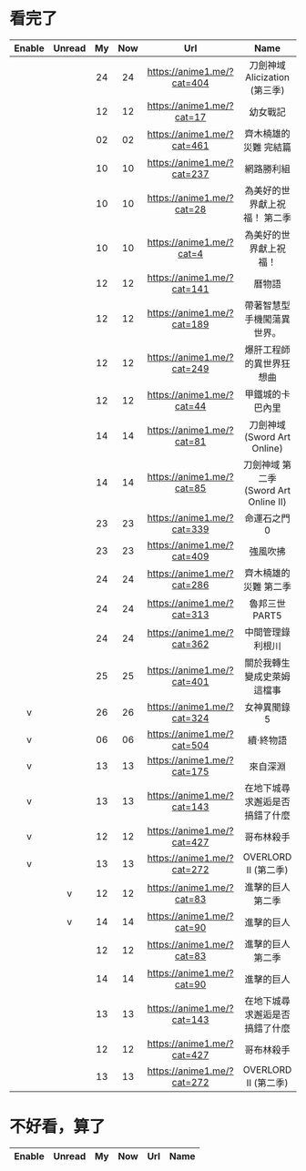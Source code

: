 # 看完了
|Enable|Unread|My|Now|Url|Name |
|:-:|:-:|:-:|:-:|:-:|:-:|
|    |   | 24 | 24 | https://anime1.me/?cat=404 | 刀劍神域 Alicization (第三季)|
|    |   | 12 | 12 | https://anime1.me/?cat=17 | 幼女戰記|
|    |   | 02 | 02 | https://anime1.me/?cat=461 | 齊木楠雄的災難 完結篇|
|    |   | 10 | 10 | https://anime1.me/?cat=237 | 網路勝利組|
|    |   | 10 | 10 | https://anime1.me/?cat=28 | 為美好的世界獻上祝福！ 第二季|
|    |   | 10 | 10 | https://anime1.me/?cat=4 | 為美好的世界獻上祝福！|
|    |   | 12 | 12 | https://anime1.me/?cat=141 | 曆物語|
|    |   | 12 | 12 | https://anime1.me/?cat=189 | 帶著智慧型手機闖蕩異世界。|
|    |   | 12 | 12 | https://anime1.me/?cat=249 | 爆肝工程師的異世界狂想曲|
|    |   | 12 | 12 | https://anime1.me/?cat=44 | 甲鐵城的卡巴內里|
|    |   | 14 | 14 | https://anime1.me/?cat=81 | 刀劍神域 (Sword Art Online)|
|    |   | 14 | 14 | https://anime1.me/?cat=85 | 刀劍神域 第二季 (Sword Art Online II)|
|    |   | 23 | 23 | https://anime1.me/?cat=339 | 命運石之門0|
|    |   | 23 | 23 | https://anime1.me/?cat=409 | 強風吹拂|
|    |   | 24 | 24 | https://anime1.me/?cat=286 | 齊木楠雄的災難 第二季|
|    |   | 24 | 24 | https://anime1.me/?cat=313 | 魯邦三世 PART5|
|    |   | 24 | 24 | https://anime1.me/?cat=362 | 中間管理錄利根川|
|    |   | 25 | 25 | https://anime1.me/?cat=401 | 關於我轉生變成史萊姆這檔事|
|  v |   | 26 | 26 | https://anime1.me/?cat=324 | 女神異聞錄5|
|  v |   | 06 | 06 | https://anime1.me/?cat=504 | 續‧終物語|
|  v |   | 13 | 13 | https://anime1.me/?cat=175 | 來自深淵|
|  v |   | 13 | 13 | https://anime1.me/?cat=143 | 在地下城尋求邂逅是否搞錯了什麼|
|  v |   | 12 | 12 | https://anime1.me/?cat=427 | 哥布林殺手|
|  v |   | 13 | 13 | https://anime1.me/?cat=272 | OVERLORD II (第二季)|
|    | v | 12 | 12 | https://anime1.me/?cat=83 | 進擊的巨人 第二季|
|    | v | 14 | 14 | https://anime1.me/?cat=90 | 進擊的巨人|
|    |   | 12 | 12 | https://anime1.me/?cat=83 | 進擊的巨人 第二季|
|    |   | 14 | 14 | https://anime1.me/?cat=90 | 進擊的巨人|
|    |   | 13 | 13 | https://anime1.me/?cat=143 | 在地下城尋求邂逅是否搞錯了什麼|
|    |   | 12 | 12 | https://anime1.me/?cat=427 | 哥布林殺手|
|    |   | 13 | 13 | https://anime1.me/?cat=272 | OVERLORD II (第二季)|
# 不好看，算了
|Enable|Unread|My|Now|Url|Name |
|:-:|:-:|:-:|:-:|:-:|:-:|